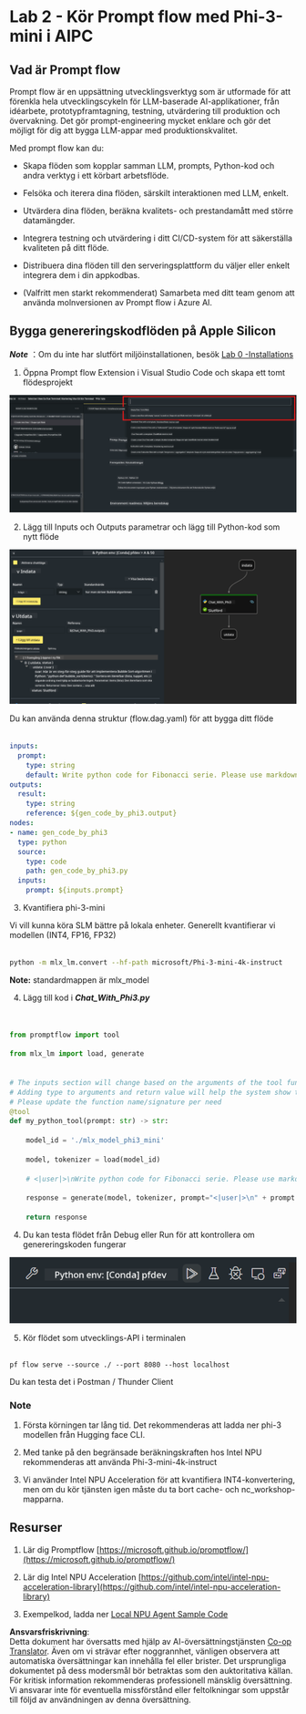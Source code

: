 <!--
CO_OP_TRANSLATOR_METADATA:
{
  "original_hash": "3dbbf568625b1ee04b354c2dc81d3248",
  "translation_date": "2025-05-09T19:39:30+00:00",
  "source_file": "md/02.Application/02.Code/Phi3/VSCodeExt/HOL/Apple/02.PromptflowWithMLX.md",
  "language_code": "sv"
}
-->
# **Lab 2 - Kör Prompt flow med Phi-3-mini i AIPC**

## **Vad är Prompt flow**

Prompt flow är en uppsättning utvecklingsverktyg som är utformade för att förenkla hela utvecklingscykeln för LLM-baserade AI-applikationer, från idéarbete, prototypframtagning, testning, utvärdering till produktion och övervakning. Det gör prompt-engineering mycket enklare och gör det möjligt för dig att bygga LLM-appar med produktionskvalitet.

Med prompt flow kan du:

- Skapa flöden som kopplar samman LLM, prompts, Python-kod och andra verktyg i ett körbart arbetsflöde.

- Felsöka och iterera dina flöden, särskilt interaktionen med LLM, enkelt.

- Utvärdera dina flöden, beräkna kvalitets- och prestandamått med större datamängder.

- Integrera testning och utvärdering i ditt CI/CD-system för att säkerställa kvaliteten på ditt flöde.

- Distribuera dina flöden till den serveringsplattform du väljer eller enkelt integrera dem i din appkodbas.

- (Valfritt men starkt rekommenderat) Samarbeta med ditt team genom att använda molnversionen av Prompt flow i Azure AI.

## **Bygga genereringskodflöden på Apple Silicon**

***Note*** ：Om du inte har slutfört miljöinstallationen, besök [Lab 0 -Installations](./01.Installations.md)

1. Öppna Prompt flow Extension i Visual Studio Code och skapa ett tomt flödesprojekt

![create](../../../../../../../../../translated_images/pf_create.d6172d8277a78a7fa82cd6ff727ed44e037fa78b662f1f62d5963f36d712d229.sv.png)

2. Lägg till Inputs och Outputs parametrar och lägg till Python-kod som nytt flöde

![flow](../../../../../../../../../translated_images/pf_flow.d5646a323fb7f444c0b98b4521057a592325c583e7ba18bc31500bc0415e9ef3.sv.png)

Du kan använda denna struktur (flow.dag.yaml) för att bygga ditt flöde

```yaml

inputs:
  prompt:
    type: string
    default: Write python code for Fibonacci serie. Please use markdown as output
outputs:
  result:
    type: string
    reference: ${gen_code_by_phi3.output}
nodes:
- name: gen_code_by_phi3
  type: python
  source:
    type: code
    path: gen_code_by_phi3.py
  inputs:
    prompt: ${inputs.prompt}


```

3. Kvantifiera phi-3-mini

Vi vill kunna köra SLM bättre på lokala enheter. Generellt kvantifierar vi modellen (INT4, FP16, FP32)

```bash

python -m mlx_lm.convert --hf-path microsoft/Phi-3-mini-4k-instruct

```

**Note:** standardmappen är mlx_model

4. Lägg till kod i ***Chat_With_Phi3.py***

```python


from promptflow import tool

from mlx_lm import load, generate


# The inputs section will change based on the arguments of the tool function, after you save the code
# Adding type to arguments and return value will help the system show the types properly
# Please update the function name/signature per need
@tool
def my_python_tool(prompt: str) -> str:

    model_id = './mlx_model_phi3_mini'

    model, tokenizer = load(model_id)

    # <|user|>\nWrite python code for Fibonacci serie. Please use markdown as output<|end|>\n<|assistant|>

    response = generate(model, tokenizer, prompt="<|user|>\n" + prompt  + "<|end|>\n<|assistant|>", max_tokens=2048, verbose=True)

    return response


```

4. Du kan testa flödet från Debug eller Run för att kontrollera om genereringskoden fungerar

![RUN](../../../../../../../../../translated_images/pf_run.d918637dc00f61e9bdeec37d4cc9646f77d270ac9203bcce13569f3157202b6e.sv.png)

5. Kör flödet som utvecklings-API i terminalen

```

pf flow serve --source ./ --port 8080 --host localhost   

```

Du kan testa det i Postman / Thunder Client

### **Note**

1. Första körningen tar lång tid. Det rekommenderas att ladda ner phi-3 modellen från Hugging face CLI.

2. Med tanke på den begränsade beräkningskraften hos Intel NPU rekommenderas att använda Phi-3-mini-4k-instruct

3. Vi använder Intel NPU Acceleration för att kvantifiera INT4-konvertering, men om du kör tjänsten igen måste du ta bort cache- och nc_workshop-mapparna.

## **Resurser**

1. Lär dig Promptflow [https://microsoft.github.io/promptflow/](https://microsoft.github.io/promptflow/)

2. Lär dig Intel NPU Acceleration [https://github.com/intel/intel-npu-acceleration-library](https://github.com/intel/intel-npu-acceleration-library)

3. Exempelkod, ladda ner [Local NPU Agent Sample Code](../../../../../../../../../code/07.Lab/01/AIPC/local-npu-agent)

**Ansvarsfriskrivning**:  
Detta dokument har översatts med hjälp av AI-översättningstjänsten [Co-op Translator](https://github.com/Azure/co-op-translator). Även om vi strävar efter noggrannhet, vänligen observera att automatiska översättningar kan innehålla fel eller brister. Det ursprungliga dokumentet på dess modersmål bör betraktas som den auktoritativa källan. För kritisk information rekommenderas professionell mänsklig översättning. Vi ansvarar inte för eventuella missförstånd eller feltolkningar som uppstår till följd av användningen av denna översättning.